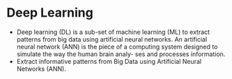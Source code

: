 # Deep Learning
- Deep learning (DL) is a sub-set of machine learning (ML) to extract patterns from big data using artificial neural networks. An artificial neural network (ANN) is the piece of a computing system designed to simulate the way the human brain analy-
ses and processes information.
- Extract informative patterns from Big Data using Artificial Neural Networks (ANN).